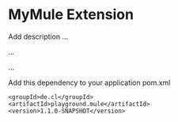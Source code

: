 # MyMule Extension

Add description ...


...


...


Add this dependency to your application pom.xml

```
<groupId>de.cl</groupId>
<artifactId>playground.mule</artifactId>
<version>1.1.0-SNAPSHOT</version>
```
